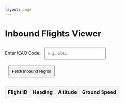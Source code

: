 ```yaml
---
layout: page
---
```


<style>
table {
  width: 100%;
  border-collapse: collapse;
  margin-top: 20px;
}
th, td {
  border: 1px solid #ddd;
  padding: 8px;
  text-align: center;
}
th {
  background-color: #f4f4f4;
}
input, button {
  padding: 10px;
  margin: 10px;
}
button {
  cursor: pointer;
}
</style>

<h1>Inbound Flights Viewer</h1>
<label for="icaoCode">Enter ICAO Code:</label>
<input type="text" id="icaoCode" placeholder="e.g., EGLL">
<button id="fetchButton">Fetch Inbound Flights</button>

<table>
  <thead>
    <tr>
      <th>Flight ID</th>
      <th>Heading</th>
      <th>Altitude</th>
      <th>Ground Speed</th>
    </tr>
  </thead>
  <tbody id="flightsTableBody">
    <!-- Dynamic rows will go here -->
  </tbody>
</table>

<script>
const sessionId = "9bdfef34-f03b-4413-b8fa-c29949bb18f8";
const apiBaseUrl = "https://api.infiniteflight.com/public/v2";
const apiKey = "kqcfcn5ors95bzrdhzezbm9n9hnxq0qk";

document.getElementById("fetchButton").addEventListener("click", async () => {
  const icaoCode = document.getElementById("icaoCode").value.trim().toUpperCase();
  if (!icaoCode) {
  alert("Please enter a valid ICAO code.");
  return;
}

  try {
  const inboundResponse = await fetch(
   `${apiBaseUrl}/sessions/${sessionId}/airport/${icaoCode}/status`,
  { headers: { Authorization: Bearer ${apiKey} } }
 );

  if (!inboundResponse.ok) {
   throw new Error(`Failed to fetch airport status: ${inboundResponse.statusText}`);
  }

  const inboundData = await inboundResponse.json();
  const inboundFlights = inboundData.inboundFlights || [];

  const flightDetailsPromises = inboundFlights.map(async (flightId) => {
   const routeResponse = await fetch(
   `${apiBaseUrl}/sessions/${sessionId}/flights/${flightId}/route`,
   { headers: { Authorization: Bearer ${apiKey} } }
   );

if (!routeResponse.ok) {
  console.error(`Failed to fetch route for flight ${flightId}: ${routeResponse.statusText}`);
   return null;
}

const routeData = await routeResponse.json();
const lastRoutePoint = routeData.route[routeData.route.length - 1];
  return {
    flightId,
    heading: lastRoutePoint.heading || "N/A",
    altitude: lastRoutePoint.altitude || "N/A",
    groundSpeed: lastRoutePoint.groundSpeed || "N/A",
 };
});

const flightDetails = (await Promise.all(flightDetailsPromises)).filter(Boolean);
 updateTable(flightDetails);
} catch (error) {
  console.error("Error:", error);
  alert("An error occurred while fetching flight data. Check the console for details.");
  }
});

function updateTable(flightDetails) {
  const tableBody = document.getElementById("flightsTableBody");
  tableBody.innerHTML = "";

  flightDetails.forEach((flight) => {
 const row = document.createElement("tr");
 row.innerHTML = `
  <td>${flight.flightId}</td>
  <td>${flight.heading}</td>
  <td>${flight.altitude} ft</td>
  <td>${flight.groundSpeed} kts</td>
 `;
 tableBody.appendChild(row);
});
}
</script>